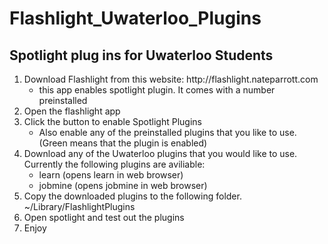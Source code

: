 Flashlight_Uwaterloo_Plugins
============================

<h2>Spotlight plug ins for Uwaterloo Students</h2>

<ol>
<li>Download Flashlight from this website: http://flashlight.nateparrott.com
    <ul>
        <li>this app enables spotlight plugin. It comes with a number preinstalled</li>
    </ul>
</li>
<li>Open the flashlight app</li>
<li>Click the button to enable Spotlight Plugins
    <ul>
        <li>Also enable any of the preinstalled plugins that you like to use. (Green means that the plugin is enabled)</li>
    </ul>
</li>
<li>Download any of the Uwaterloo plugins that you would like to use. Currently the following plugins are aviliable:
    <ul>
        <li>learn (opens learn in web browser)</li>
        <li>jobmine (opens jobmine in web browser)</li>
    </ul>
</li>
<li>Copy the downloaded plugins to the following folder. ~/Library/FlashlightPlugins</li>
<li>Open spotlight and test out the plugins</li>
<li>Enjoy</li>
</ol>
